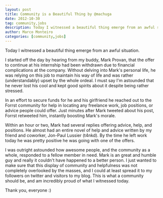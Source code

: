 ```yaml
---
layout: post
title: Community is a Beautiful Thing by @machuga
date: 2012-10-30
tag: community,jobs
description: Today I witnessed a beautiful thing emerge from an awful situation.
author: Marco Monteiro
categories: [community,jobs]
---
```


Today I witnessed a beautiful thing emerge from an awful situation.

I started off the day by hearing from my buddy, Mark Provan, that the offer to continue at his internship had been withdrawn due to financial complications at the company.  Without delving into Mark's personal life, he was relying on this job to maintain his way of life and was rather (understandably) upset by the whole ordeal.  I must say I'm astounded that he never lost his cool and kept good spirits about it despite being rather stressed.
<!--more-->
In an effort to secure funds for he and his girlfriend he reached out to the Forrst community for help in locating any freelance work, job positions, or advice people could offer.  Just minutes after Mark tweeted about his post, Forrst retweeted him, instantly boosting Mark's morale.

Within an hour or two, Mark had several replies offering advice, help, and positions.  He almost had an entire novel of help and advice written by my friend and coworker, Jon-Paul Lussier (t4nkd).  By the time he left work today he was pretty positive he was going with one of the offers.

I was outright astounded how awesome people, and the community as a whole, responded to a fellow member in need.  Mark is an great and humble guy and really it couldn't have happened to a better person.  I just wanted to make sure that this display of community and helpfulness was not completely overlooked by the masses, and I could at least spread it to my followers on twitter and visitors to my blog.  This is what a community should be, and am incredibly proud of what I witnessed today.

Thank you, everyone :)